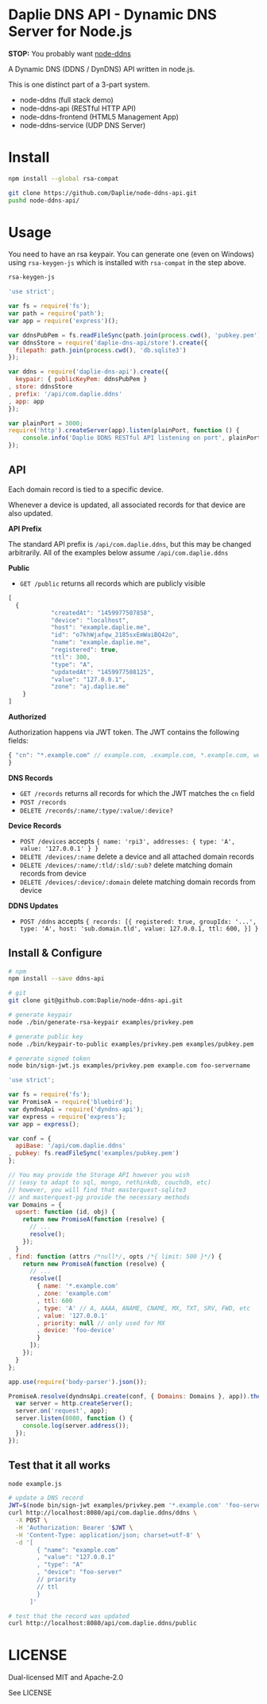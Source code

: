 Daplie DNS API - Dynamic DNS Server for Node.js
======

**STOP:** You probably want [node-ddns](https://github.com/Daplie/node-ddns)

A Dynamic DNS (DDNS / DynDNS) API written in node.js.

This is one distinct part of a 3-part system.

  * node-ddns (full stack demo)
  * node-ddns-api (RESTful HTTP API)
  * node-ddns-frontend (HTML5 Management App)
  * node-ddns-service (UDP DNS Server)

Install
=======

<!--
  npm install -s daplie-dns-api@1.x
-->
```bash
npm install --global rsa-compat

git clone https://github.com/Daplie/node-ddns-api.git
pushd node-ddns-api/
```

Usage
=====

You need to have an rsa keypair. You can generate one (even on Windows) using `rsa-keygen-js`
which is installed with `rsa-compat` in the step above.

```bash
rsa-keygen-js
```

```javascript
'use strict';

var fs = require('fs');
var path = require('path');
var app = require('express')();

var ddnsPubPem = fs.readFileSync(path.join(process.cwd(), 'pubkey.pem'), 'ascii');
var ddnsStore = require('daplie-dns-api/store').create({
  filepath: path.join(process.cwd(), 'db.sqlite3')
});

var ddns = require('daplie-dns-api').create({
  keypair: { publicKeyPem: ddnsPubPem }
, store: ddnsStore
, prefix: '/api/com.daplie.ddns'
, app: app
});

var plainPort = 3000;
require('http').createServer(app).listen(plainPort, function () {
	console.info('Daplie DDNS RESTful API listening on port', plainPort);
});
```

API
---

Each domain record is tied to a specific device.

Whenever a device is updated, all associated records for that device are also updated.

**API Prefix**

The standard API prefix is `/api/com.daplie.ddns`, but this may be changed arbitrarily.
All of the examples below assume `/api/com.daplie.ddns`

**Public**

* `GET /public` returns all records which are publicly visible

```javascript
[
  {
			"createdAt": "1459977507858",
			"device": "localhost",
			"host": "example.daplie.me",
			"id": "o7khWjafqw_2185sxEmWaiBQ42o",
			"name": "example.daplie.me",
			"registered": true,
			"ttl": 300,
			"type": "A",
			"updatedAt": "1459977508125",
			"value": "127.0.0.1",
			"zone": "aj.daplie.me"
	}
]
```

**Authorized**

Authorization happens via JWT token. The JWT contains the following fields:

```javascript
{ "cn": "*.example.com" // example.com, .example.com, *.example.com, www.example.com
}
```

**DNS Records**

* `GET /records` returns all records for which the JWT matches the `cn` field
* `POST /records`
* `DELETE /records/:name/:type/:value/:device?`

**Device Records**

* `POST /devices` accepts `{ name: 'rpi3', addresses: { type: 'A', value: '127.0.0.1' } }`
* `DELETE /devices/:name` delete a device and all attached domain records
* `DELETE /devices/:name/:tld/:sld/:sub?` delete matching domain records from device
* `DELETE /devices/:device/:domain` delete matching domain records from device

**DDNS Updates**

* `POST /ddns` accepts `{ records: [{ registered: true, groupIdx: '...', type: 'A', host: 'sub.domain.tld', value: 127.0.0.1, ttl: 600, }] }`


Install & Configure
-------------------

```bash
# npm
npm install --save ddns-api

# git
git clone git@github.com:Daplie/node-ddns-api.git
```

```bash
# generate keypair
node ./bin/generate-rsa-keypair examples/privkey.pem

# generate public key
node ./bin/keypair-to-public examples/privkey.pem examples/pubkey.pem

# generate signed token
node bin/sign-jwt.js examples/privkey.pem example.com foo-servername
```

```javascript
'use strict';

var fs = require('fs');
var PromiseA = require('bluebird');
var dyndnsApi = require('dyndns-api');
var express = require('express');
var app = express();

var conf = {
  apiBase: '/api/com.daplie.ddns'
, pubkey: fs.readFileSync('examples/pubkey.pem')
};

// You may provide the Storage API however you wish
// (easy to adapt to sql, mongo, rethinkdb, couchdb, etc)
// however, you will find that masterquest-sqlite3
// and masterquest-pg provide the necessary methods
var Domains = {
  upsert: function (id, obj) {
    return new PromiseA(function (resolve) {
      // ...
      resolve();
    });
  }
, find: function (attrs /*null*/, opts /*{ limit: 500 }*/) {
    return new PromiseA(function (resolve) {
      // ...
      resolve([
        { name: '*.example.com'
        , zone: 'example.com'
        , ttl: 600
        , type: 'A' // A, AAAA, ANAME, CNAME, MX, TXT, SRV, FWD, etc
        , value: '127.0.0.1'
        , priority: null // only used for MX
        , device: 'foo-device'
        }
      ]);
    });
  }
};

app.use(require('body-parser').json());

PromiseA.resolve(dyndnsApi.create(conf, { Domains: Domains }, app)).then(function () {
  var server = http.createServer();
  server.on('request', app);
  server.listen(8080, function () {
    console.log(server.address());
  });
});
```

Test that it all works
----------------------

```bash
node example.js
```

```bash
# update a DNS record
JWT=$(node bin/sign-jwt examples/privkey.pem '*.example.com' 'foo-server')
curl http://localhost:8080/api/com.daplie.ddns/ddns \
  -X POST \
  -H 'Authorization: Bearer '$JWT \
  -H 'Content-Type: application/json; charset=utf-8' \
  -d '[
        { "name": "example.com"
        , "value": "127.0.0.1"
        , "type": "A"
        , "device": "foo-server"
        // priority
        // ttl
        }
      ]'

# test that the record was updated
curl http://localhost:8080/api/com.daplie.ddns/public
```

LICENSE
=======

Dual-licensed MIT and Apache-2.0

See LICENSE

